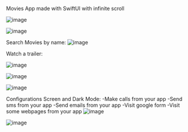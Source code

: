 
Movies App made with SwiftUI with infinite scroll

![image](https://github.com/marcoalonso/MoviesSwiftUIYouTube/assets/49013250/159be491-bf2c-409f-a2cc-cb02790dae0e)


![image](https://github.com/marcoalonso/MoviesSwiftUIYouTube/assets/49013250/eac2e10b-e6ad-4666-9033-d4e17fc87c3f)

Search Movies by name:
![image](https://github.com/marcoalonso/MoviesSwiftUIYouTube/assets/49013250/51c4098c-b446-4801-941b-d9c9bee22438)


Watch a trailer:

![image](https://github.com/marcoalonso/MoviesSwiftUIYouTube/assets/49013250/9eb521a2-cf84-4dc7-9d3b-5cd526402548)


![image](https://github.com/marcoalonso/MoviesSwiftUIYouTube/assets/49013250/5151e25d-3265-48fc-a2a1-c9a4c593d8e6)

![image](https://github.com/marcoalonso/MoviesSwiftUIYouTube/assets/49013250/eb1a9f6e-6f6d-40ba-918f-3b28460d52ae)




Configurations Screen and Dark Mode:
-Make calls from your app
-Send sms from your app
-Send emails from your app
-Visit google form
-Visit some webpages from your app
![image](https://github.com/marcoalonso/MoviesSwiftUIYouTube/assets/49013250/287201f2-189a-43e6-b993-5d770a961d73)

![image](https://github.com/marcoalonso/MoviesSwiftUIYouTube/assets/49013250/7dc840c8-ed7b-4fb6-a561-28d96008ed0d)

